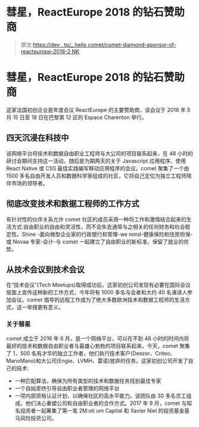 # 彗星，ReactEurope 2018 的钻石赞助商

> 原文:[https://dev . to/_ hello comet/comet-diamond-sponsor-of-reacteurope-2018-2 NK](https://dev.to/_hellocomet/comet-diamond-sponsor-of-reacteurope-2018-2onk)

# 彗星，ReactEurope 2018 的钻石赞助商

这家法国初创企业是年度会议 ReactEurope 的主要赞助商，该会议于 2018 年 5 月 15 日至 18 日在巴黎第 12 区的 Espace Charenton 举行。

## 四天沉浸在科技中

该网络平台将技术和数据自由职业工程师与大公司的项目联系起来，在 48 小时的研讨会期间支持这一活动，随后是为期两天的关于 Javascript 应用程序、使用 React Native 或 CSS 最佳实践编写移动应用程序的会议。comet 聚集了一个由 1500 多名自由开发人员和数据科学家组成的社区，它将自己定位为独立工程师陪伴市场的领导者。

## 彻底改变技术和数据工程师的工作方式

有针对性的伙伴关系允许 comet 社区的成员采用一种将工作和激情结合起来的生活方式:自由职业的自由和灵活性，而不会失去通常与之相关的任何财务和社会稳定性。Shine -面向微型企业家的行政银行和管理-we mind-健康保险和住房担保-或 Novaa 专家-会计-与 comet 一起建立了自由职业的新标准，保留了就业的优势。

## 从技术会议到技术会议

在“技术会议”(Tech Meetups)取得成功后，这家初创公司发现有必要在国际会议层面上宣传这种新的工作方式，今年将有 1000 多名与会者和大约 40 名演讲人参加会议。comet 倡导的远程工作成为了绝大多数欧洲技术和数据工程师的生活方式，这一举措更有意义。

### 关于彗星

comet 成立于 2016 年 6 月，是一个网络平台，可以在不到 48 小时的时间内将最好的技术和数据自由职业者与最雄心勃勃的项目联系起来。今天，comet 聚集了 1，500 名有才华的独立工作者，他们执行技术客户(Deezer、Criteo、ManoMano)和大公司(Engie、LVMH、雷诺)放弃的任务。这家初创公司开发了自己的技术:

*   一种匹配算法，确保为所有类型的技术和数据任务找到最佳专家
*   一个自始至终引导自由职业者管理的网络平台
*   一项内部资格认证计划，以确保社区的高水平能力。该团队由 30 多名员工组成，他们决心重塑公司和自由职业者的合作方式。2017 年 9 月，comet 与知名投资者一起筹集了第一笔 2M:oti um Capital 和 Xavier Niel 的投资基金基马风险投资公司。